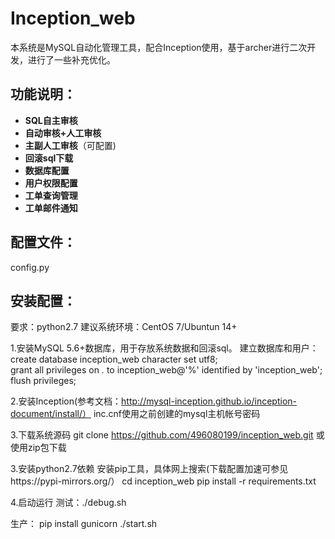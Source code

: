 # Inception_web
本系统是MySQL自动化管理工具，配合Inception使用，基于archer进行二次开发，进行了一些补充优化。
## 功能说明：
- __SQL自主审核__
- __自动审核+人工审核__
- __主副人工审核__（可配置)
- __回滚sql下载__
- __数据库配置__
- __用户权限配置__
- __工单查询管理__
- __工单邮件通知__
## 配置文件：
config.py
## 安装配置：
要求：python2.7
建议系统环境：CentOS 7/Ubuntun 14+

1.安装MySQL 5.6+数据库，用于存放系统数据和回滚sql。
建立数据库和用户：
create database inception_web character set utf8;<br>
grant all privileges on *.* to inception_web@'%' identified by 'inception_web';
flush privileges;

2.安装Inception(参考文档：http://mysql-inception.github.io/inception-document/install/）
inc.cnf使用之前创建的mysql主机帐号密码

3.下载系统源码
git clone https://github.com/496080199/inception_web.git
或使用zip包下载

3.安装python2.7依赖
安装pip工具，具体网上搜索(下载配置加速可参见https://pypi-mirrors.org/）
cd inception_web
pip install -r requirements.txt

4.启动运行
测试：./debug.sh 

生产：
pip install gunicorn
./start.sh

